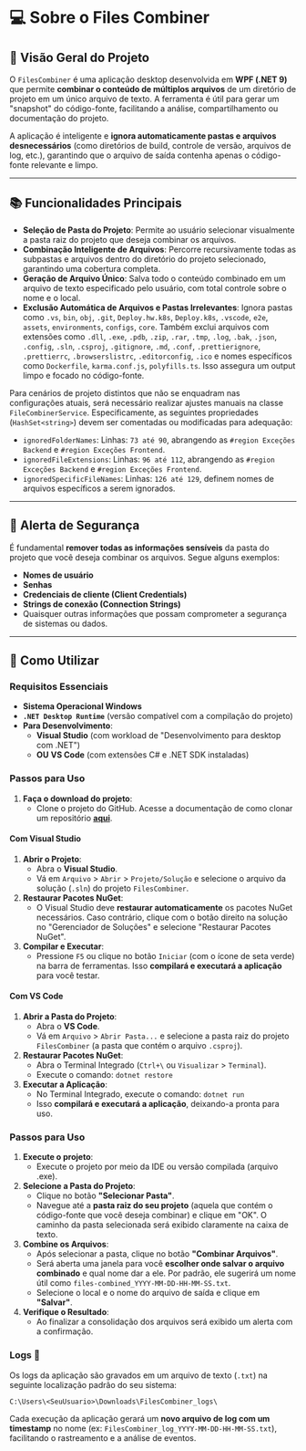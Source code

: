 # 💻 Sobre o Files Combiner 

## 🚀 Visão Geral do Projeto

O `FilesCombiner` é uma aplicação desktop desenvolvida em **WPF (.NET 9)** que permite **combinar o conteúdo de múltiplos arquivos** de um diretório de projeto em um único arquivo de texto. A ferramenta é útil para gerar um "snapshot" do código-fonte, facilitando a análise, compartilhamento ou documentação do projeto.

A aplicação é inteligente e **ignora automaticamente pastas e arquivos desnecessários** (como diretórios de build, controle de versão, arquivos de log, etc.), garantindo que o arquivo de saída contenha apenas o código-fonte relevante e limpo.

---

## 📚 Funcionalidades Principais

* **Seleção de Pasta do Projeto**: Permite ao usuário selecionar visualmente a pasta raiz do projeto que deseja combinar os arquivos.
* **Combinação Inteligente de Arquivos**: Percorre recursivamente todas as subpastas e arquivos dentro do diretório do projeto selecionado, garantindo uma cobertura completa.
* **Geração de Arquivo Único**: Salva todo o conteúdo combinado em um arquivo de texto especificado pelo usuário, com total controle sobre o nome e o local.
* **Exclusão Automática de Arquivos e Pastas Irrelevantes**: Ignora pastas como `.vs`, `bin`, `obj`, `.git`, `Deploy.hw.k8s`, `Deploy.k8s`, `.vscode`, `e2e`, `assets`, `environments`, `configs`, `core`. Também exclui arquivos com extensões como `.dll`, `.exe`, `.pdb`, `.zip`, `.rar`, `.tmp`, `.log`, `.bak`, `.json`, `.config`, `.sln`, `.csproj`, `.gitignore`, `.md`, `.conf`, `.prettierignore`, `.prettierrc`, `.browserslistrc`, `.editorconfig`, `.ico` e nomes específicos como `Dockerfile`, `karma.conf.js`, `polyfills.ts`. Isso assegura um output limpo e focado no código-fonte.

Para cenários de projeto distintos que não se enquadram nas configurações atuais, será necessário realizar ajustes manuais na classe `FileCombinerService`. Especificamente, as seguintes propriedades (`HashSet<string>`) devem ser comentadas ou modificadas para adequação:
* `ignoredFolderNames`: Linhas: `73 até 90`, abrangendo as `#region Exceções Backend` e `#region Exceções Frontend`.
* `ignoredFileExtensions`: Linhas: `96 até 112`, abrangendo as `#region Exceções Backend` e `#region Exceções Frontend`.
* `ignoredSpecificFileNames`: Linhas: `126 até 129`, definem nomes de arquivos específicos a serem ignorados.

 ---

## 🚨 Alerta de Segurança

É fundamental **remover todas as informações sensíveis** da pasta do projeto que você deseja combinar os arquivos. Segue alguns exemplos:

* **Nomes de usuário**
* **Senhas**
* **Credenciais de cliente (Client Credentials)**
* **Strings de conexão (Connection Strings)**
* Quaisquer outras informações que possam comprometer a segurança de sistemas ou dados.
  
---

## 🧪 Como Utilizar

### Requisitos Essenciais

* **Sistema Operacional Windows**
* **`.NET Desktop Runtime`** (versão compatível com a compilação do projeto)
* **Para Desenvolvimento**:
    * **Visual Studio** (com workload de "Desenvolvimento para desktop com .NET")
    * **OU** **VS Code** (com extensões C# e .NET SDK instaladas)

### Passos para Uso

1.  **Faça o download do projeto**:
    * Clone o projeto do GitHub. Acesse a documentação de como clonar um repositório [**aqui**](https://docs.github.com/pt/repositories/creating-and-managing-repositories/cloning-a-repository).
#### Com Visual Studio

1.  **Abrir o Projeto**:
    * Abra o **Visual Studio**.
    * Vá em `Arquivo` > `Abrir` > `Projeto/Solução` e selecione o arquivo da solução (`.sln`) do projeto `FilesCombiner`.
2.  **Restaurar Pacotes NuGet**:
    * O Visual Studio deve **restaurar automaticamente** os pacotes NuGet necessários. Caso contrário, clique com o botão direito na solução no "Gerenciador de Soluções" e selecione "Restaurar Pacotes NuGet".
3.  **Compilar e Executar**:
    * Pressione `F5` ou clique no botão `Iniciar` (com o ícone de seta verde) na barra de ferramentas. Isso **compilará e executará a aplicação** para você testar.

#### Com VS Code

1.  **Abrir a Pasta do Projeto**:
    * Abra o **VS Code**.
    * Vá em `Arquivo` > `Abrir Pasta...` e selecione a pasta raiz do projeto `FilesCombiner` (a pasta que contém o arquivo `.csproj`).
2.  **Restaurar Pacotes NuGet**:
    * Abra o Terminal Integrado (`Ctrl+\` ou `Visualizar` > `Terminal`).
    * Execute o comando: `dotnet restore`
3.  **Executar a Aplicação**:
    * No Terminal Integrado, execute o comando: `dotnet run`
    * Isso **compilará e executará a aplicação**, deixando-a pronta para uso.

### Passos para Uso

1.  **Execute o projeto**:
    * Execute o projeto por meio da IDE ou versão compilada (arquivo .exe).
2.  **Selecione a Pasta do Projeto**:
    * Clique no botão **"Selecionar Pasta"**.
    * Navegue até a **pasta raiz do seu projeto** (aquela que contém o código-fonte que você deseja combinar) e clique em "OK". O caminho da pasta selecionada será exibido claramente na caixa de texto.
3.  **Combine os Arquivos**:
    * Após selecionar a pasta, clique no botão **"Combinar Arquivos"**.
    * Será aberta uma janela para você **escolher onde salvar o arquivo combinado** e qual nome dar a ele. Por padrão, ele sugerirá um nome útil como `files-combined_YYYY-MM-DD-HH-MM-SS.txt`.
    * Selecione o local e o nome do arquivo de saída e clique em **"Salvar"**.
4.  **Verifique o Resultado**:
    * Ao finalizar a consolidação dos arquivos será exibido um alerta com a confirmação.

### Logs 📄

Os logs da aplicação são gravados em um arquivo de texto (`.txt`) na seguinte localização padrão do seu sistema:

`C:\Users\<SeuUsuario>\Downloads\FilesCombiner_logs\`

Cada execução da aplicação gerará um **novo arquivo de log com um timestamp** no nome (ex: `FilesCombiner_log_YYYY-MM-DD-HH-MM-SS.txt`), facilitando o rastreamento e a análise de eventos.
